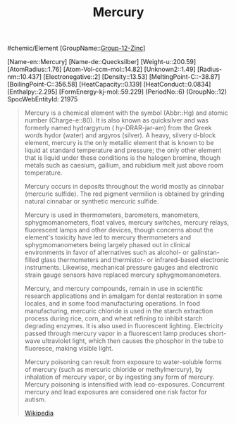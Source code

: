 ﻿---
title: "Mercury"
type: Element

---
#chemic/Element 
[GroupName::[Group-12-Zinc](../Group-12-Zinc.md)]

[Name-en::Mercury]
[Name-de::Quecksilber]
[Weight-u::200.59]
[AtomRadius::1.76]
[Atom-Vol-ccm-mol::14.82]
[Unknown2::1.49]
[Radius-nm::10.437]
[Electronegative::2]
[Density::13.53]
[MeltingPoint-C::-38.87]
[BoilingPoint-C::356.58]
[HeatCapacity::0.139]
[HeatConduct::0.0834]
[Enthalpy::2.295]
[FormEnergy-kj-mol::59.229]
(PeriodNo::6)
(GroupNo::12)
SpocWebEntityId: 21975



> Mercury is a chemical element with the symbol (Abbr::Hg) and atomic number (Charge-e::80). It is also known as quicksilver and was formerly named hydrargyrum ( hy-DRAR-jər-əm) from the Greek words hydor (water) and argyros (silver). A heavy, silvery d-block element, mercury is the only metallic element that is known to be liquid at standard temperature and pressure; the only other element that is liquid under these conditions is the halogen bromine, though metals such as caesium, gallium, and rubidium melt just above room temperature.
>
> Mercury occurs in deposits throughout the world mostly as cinnabar (mercuric sulfide). The red pigment vermilion is obtained by grinding natural cinnabar or synthetic mercuric sulfide.
>
> Mercury is used in thermometers, barometers, manometers, sphygmomanometers, float valves, mercury switches, mercury relays, fluorescent lamps and other devices, though concerns about the element's toxicity have led to mercury thermometers and sphygmomanometers being largely phased out in clinical environments in favor of alternatives such as alcohol- or galinstan-filled glass thermometers and thermistor- or infrared-based electronic instruments. Likewise, mechanical pressure gauges and electronic strain gauge sensors have replaced mercury sphygmomanometers.
>
> Mercury, and mercury compounds, remain in use in scientific research applications and in amalgam for dental restoration in some locales, and in some food manufacturing operations.  In food manufacturing, mercuric chloride is used in the starch extraction process during rice, corn, and wheat refining to inhibit starch degrading enzymes. It is also used in fluorescent lighting. Electricity passed through mercury vapor in a fluorescent lamp produces short-wave ultraviolet light, which then causes the phosphor in the tube to fluoresce, making visible light.
>
> Mercury poisoning can result from exposure to water-soluble forms of mercury (such as mercuric chloride or methylmercury), by inhalation of mercury vapor, or by ingesting any form of mercury. Mercury poisoning is intensified with lead co-exposures. Concurrent mercury and lead exposures are considered one risk factor for autism.
>
> [Wikipedia](https://en.wikipedia.org/wiki/Mercury%20(element))

